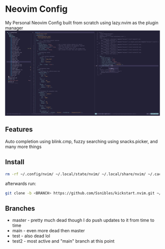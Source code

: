 # Neovim Config
My Personal Neovim Config built from scratch using lazy.nvim as the plugin manager
![preview](./preview.png) 

## Features
Auto completion using blink.cmp, fuzzy searching using snacks.picker, and many more things

## Install

```bash
rm -rf ~/.config/nvim/ ~/.local/state/nvim/ ~/.local/share/nvim/ ~/.cache/nvim/
```

afterwards run:

```bash
git clone -b <BRANCH> https://github.com/Ssnibles/kickstart.nvim.git ~/.config/nvim
```

## Branches
- master - pretty much dead though I do push updates to it from time to time
- main - even more dead then master
- test - also dead lol
- test2 - most active and "main" branch at this point

